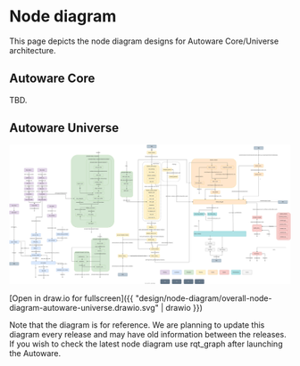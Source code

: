 # Node diagram

This page depicts the node diagram designs for Autoware Core/Universe architecture.

## Autoware Core

TBD.

## Autoware Universe

![Node diagram](overall-node-diagram-autoware-universe.drawio.svg)

[Open in draw.io for fullscreen]({{ "design/node-diagram/overall-node-diagram-autoware-universe.drawio.svg" | drawio }})

Note that the diagram is for reference. We are planning to update this diagram every release and may have old information between the releases.
If you wish to check the latest node diagram use rqt_graph after launching the Autoware.
